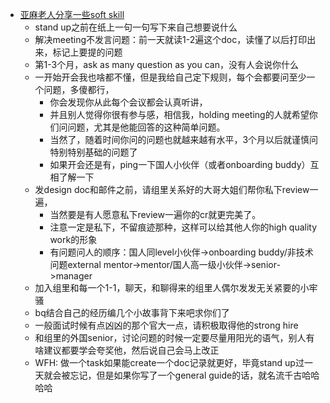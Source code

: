 - [亚麻老人分享一些soft skill](https://www.1point3acres.com/bbs/thread-725466-1-1.html)
    - stand up之前在纸上一句一句写下来自己想要说什么
    - 解决meeting不发言问题：前一天就读1-2遍这个doc，读懂了以后打印出来，标记上要提的问题
    - 第1-3个月，ask as many question as you can，没有人会说你什么
    - 一开始开会我也啥都不懂，但是我给自己定下规则，每个会都要问至少一个问题，多傻都行，
        - 你会发现你从此每个会议都会认真听讲，
        - 并且别人觉得你很有参与感，相信我，holding meeting的人就希望你们问问题，尤其是他能回答的这种简单问题。
        - 当然了，随着时间你问的问题也就越来越有水平，3个月以后就谨慎问特别特别基础的问题了
        - 如果开会还是有，ping一下国人小伙伴（或者onboarding buddy）互相了解一下
    - 发design doc和邮件之前，请组里关系好的大哥大姐们帮你私下review一遍，
        - 当然要是有人愿意私下review一遍你的cr就更完美了。
        - 注意一定是私下，不留痕迹那种，这样可以给其他人你的high quality work的形象
        - 有问题问人的顺序：国人同level小伙伴->onboarding buddy/非技术问题external mentor->mentor/国人高一级小伙伴->senior->manager
    - 加入组里和每一个1-1，聊天，和聊得来的组里人偶尔发发无关紧要的小牢骚
    - bq结合自己的经历编几个小故事背下来吧求你们了
    - 一般面试时候有点凶凶的那个官大一点，请积极取得他的strong hire
    - 和组里的外国senior，讨论问题的时候一定要尽量用阳光的语气，别人有啥建议都要学会夸奖他，然后说自己会马上改正
    - WFH: 做一个task如果能create一个doc记录就更好，毕竟stand up过一天就会被忘记，但是如果你写了一个general guide的话，就名流千古哈哈哈哈